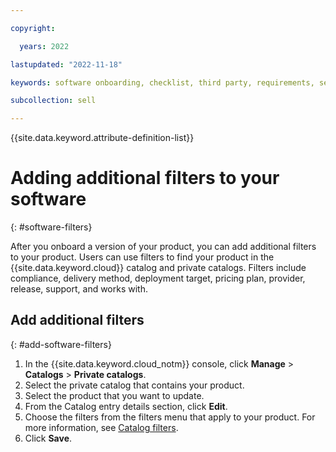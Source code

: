 ```yaml
---

copyright:

  years: 2022

lastupdated: "2022-11-18"

keywords: software onboarding, checklist, third party, requirements, sellers, partners, third-party software, partner center, filters

subcollection: sell

---
```


{{site.data.keyword.attribute-definition-list}}

# Adding additional filters to your software
{: #software-filters}


After you onboard a version of your product, you can add additional filters to your product. Users can use filters to find your product in the {{site.data.keyword.cloud}} catalog and private catalogs. Filters include compliance, delivery method, deployment target, pricing plan, provider, release, support, and works with.

## Add additional filters
{: #add-software-filters}

1. In the {{site.data.keyword.cloud_notm}} console, click **Manage** > **Catalogs** > **Private catalogs**.
1. Select the private catalog that contains your product.
1. Select the product that you want to update.
1. From the Catalog entry details section, click **Edit**.
1. Choose the filters from the filters menu that apply to your product. For more information, see [Catalog filters](/docs/account?topic=account-filter-account&interface=ui#catalog-filters-customize).
1. Click **Save**.
